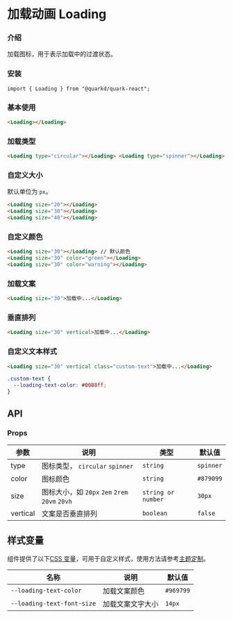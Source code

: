 # 加载动画 Loading

### 介绍

加载图标，用于表示加载中的过渡状态。

### 安装

```tsx
import { Loading } from "@quarkd/quark-react";
```

### 基本使用

```html
<Loading></Loading>
```

### 加载类型

```html
<Loading type="circular"></Loading> <Loading type="spinner"></Loading>
```

### 自定义大小

默认单位为 `px`。

```html
<Loading size="20"></Loading>
<Loading size="30"></Loading>
<Loading size="40"></Loading>
```

### 自定义颜色

```html
<Loading size="30"></Loading> // 默认颜色
<Loading size="30" color="green"></Loading>
<Loading size="30" color="warning"></Loading>
```

### 加载文案

```html
<Loading size="30">加载中...</Loading>
```

### 垂直排列

```html
<Loading size="30" vertical>加载中...</Loading>
```

### 自定义文本样式

```html
<Loading size="30" vertical class="custom-text">加载中...</Loading>
```

```css
.custom-text {
  --loading-text-color: #0088ff;
}
```

## API

### Props

| 参数     | 说明                                           | 类型               | 默认值    |
| -------- | ---------------------------------------------- | ------------------ | --------- |
| type     | 图标类型， `circular` `spinner`                | `string`           | `spinner` |
| color    | 图标颜色                                       | `string`           | `#879099` |
| size     | 图标大小，如 `20px` `2em` `2rem` `20vm` `20vh` | `string or number` | `30px`    |
| vertical | 文案是否垂直排列                               | `boolean`          | `false`   |

## 样式变量

组件提供了以下[CSS 变量](https://developer.mozilla.org/zh-CN/docs/Web/CSS/Using_CSS_custom_properties)，可用于自定义样式，使用方法请参考[主题定制](#/zh-CN/guide/theme)。

| 名称                       | 说明             | 默认值    |
| -------------------------- | ---------------- | --------- |
| `--loading-text-color`     | 加载文案颜色     | `#969799` |
| `--loading-text-font-size` | 加载文案文字大小 | `14px`    |
